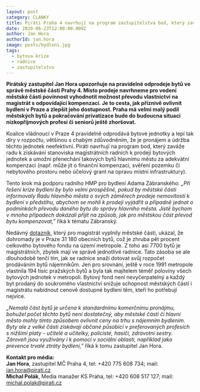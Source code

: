 ```yaml
---
layout: post
category: CLANKY
title: Piráti Praha 4 navrhují na program zastupitelstva bod, který zaváže radu ke spolupráci s hlavním městem na řešení bytové krize
date: 2020-06-23T12:00:00.000Z
author: Jan Hora
authorId: jan.hora
image: posts/bydleni.jpg
tags:
  - bytova krize
  - radnice
  - zastupitelstvo
---
```


**Pirátský zastupitel Jan Hora upozorňuje na pravidelné odprodeje bytů ve správě městské části Prahy 4. Místo prodeje navrhneme pro vedení městské části povinnost vyhodnotit možnost převodu vlastnictví na magistrát s odpovídající kompenzací. Je to cesta, jak příznivě ovlivnit bydlení v Praze a zlepšit jeho dostupnost. Praha má velmi malý podíl městských bytů a pokračování privatizace bude do budoucna situaci nízkopříjmových profesí či seniorů ještě zhoršovat.**

Koalice vládnoucí v Praze 4 pravidelně odprodává bytové jednotky a lepí tak díry v rozpočtu, většinou s chabým zdůvodněním, že je pronájem a údržba těchto jednotek neefektivní. Piráti navrhují na program bod, který zaváže radu k získávání stanoviska magistrátních radních k prodeji bytových jednotek a umožní přenechání takových bytů hlavnímu městu za adekvátní kompenzaci (např. může jít o finanční kompenzaci, svěření pozemku či nebytového prostoru nebo účelový grant na opravu místní infrastruktury).

Tento krok má podporu radního HMP pro bydlení Adama Zábranského: *„Při řešení krize bydlení by bylo velmi prospěšné, pokud by městské části informovaly Radu hlavního města o svých záměrech prodeje nemovitostí k bydlení v předstihu, abychom se mohli k prodeji vyjádřit a případně jednat o podmínkách převodu daného bytu do správy hlavního města. Jistě bychom v mnoha případech dokázali přijít na způsob, jak pro městskou část převod bytu kompenzovat,”* říká k tématu Zábranský.

Nedávný [dotazník](https://zpravy.aktualne.cz/regiony/praha/ctyrikrat-vice-prazanu-zada-v-nouzi-o-bydleni/r~29dbb8ac57c011ea9e13ac1f6b220ee8/), který pro magistrát vyplnily městské části, ukázal, že dohromady je v Praze 31 180 obecních bytů, což je zhruba pět procent celkového bytového fondu na území metropole. Z toho asi 7700 bytů je magistrátních, zbytek mají ve správě jednotlivé radnice. Tato zásoba se ale dlouhodobě tenčí tím, jak se radnice snaží dotovat svůj rozpočet prodáváním bytů nájemníkům. Jen pro srovnání, ještě v roce 1991 metropole vlastnila 194 tisíc pražských bytů a byla tak majitelem téměř poloviny všech bytových jednotek v metropoli. Bytový fond není nevyčerpatelný a každý byt prodaný do soukromého vlastnictví snižuje schopnost městských částí i magistrátu nabídnout cenově dostupné bydlení těm, kteří ho potřebují nejvíce.

*„Nemalá část bytů  je určena k standardnímu komerčnímu pronájmu, bohužel počet těchto bytů není dostatečný, aby městské části či hlavní město mohly tímto způsobem ovlivnit ceny na trhu s nájemním bydlením. Byty ale z velké části získávají občané působící v preferovaných profesích s nižšími platy - učitelé a učitelky, policisté, hasiči, zdravotní sestry. Zároveň jsou využívány i k pomoci v sociální oblasti, například jako prevence trvalé ztráty bydlení,”* říká k tomu zastupitel Jan Hora.

**Kontakt pro média:**<br>
**Jan Hora**, zastupitel MČ Praha 4, tel: +420 775 608 734; mail: jan.hora@pirati.cz<br>
**Michal Polák**, Media manažer KS Praha, tel: +420 608 517 127; mail: michal.polak@pirati.cz<br>
